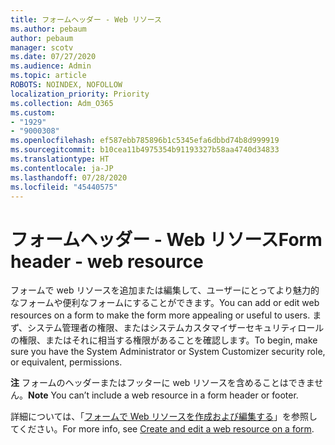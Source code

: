 ```yaml
---
title: フォームヘッダー - Web リソース
ms.author: pebaum
author: pebaum
manager: scotv
ms.date: 07/27/2020
ms.audience: Admin
ms.topic: article
ROBOTS: NOINDEX, NOFOLLOW
localization_priority: Priority
ms.collection: Adm_O365
ms.custom:
- "1929"
- "9000308"
ms.openlocfilehash: ef587ebb785896b1c5345efa6dbbd74b8d999919
ms.sourcegitcommit: b10cea11b4975354b91193327b58aa4740d34833
ms.translationtype: HT
ms.contentlocale: ja-JP
ms.lasthandoff: 07/28/2020
ms.locfileid: "45440575"
---
```

# <a name="form-header---web-resource"></a><span data-ttu-id="c3578-102">フォームヘッダー - Web リソース</span><span class="sxs-lookup"><span data-stu-id="c3578-102">Form header - web resource</span></span>

<span data-ttu-id="c3578-103">フォームで web リソースを追加または編集して、ユーザーにとってより魅力的なフォームや便利なフォームにすることができます。</span><span class="sxs-lookup"><span data-stu-id="c3578-103">You can add or edit web resources on a form to make the form more appealing or useful to users.</span></span> <span data-ttu-id="c3578-104">まず、システム管理者の権限、またはシステムカスタマイザーセキュリティロールの権限、またはそれに相当する権限があることを確認します。</span><span class="sxs-lookup"><span data-stu-id="c3578-104">To begin, make sure you have the System Administrator or System Customizer security role, or equivalent, permissions.</span></span>  

<span data-ttu-id="c3578-105">**注** フォームのヘッダーまたはフッターに web リソースを含めることはできません。</span><span class="sxs-lookup"><span data-stu-id="c3578-105">**Note** You can’t include a web resource in a form header or footer.</span></span>

<span data-ttu-id="c3578-106">詳細については、「[フォームで Web リソースを作成および編集する](https://docs.microsoft.com/dynamics365/customer-engagement/customize/create-edit-web-resources#create-and-edit-a-web-resource-on-a-form)」を参照してください。</span><span class="sxs-lookup"><span data-stu-id="c3578-106">For more info, see [Create and edit a web resource on a form](https://docs.microsoft.com/dynamics365/customer-engagement/customize/create-edit-web-resources#create-and-edit-a-web-resource-on-a-form).</span></span>